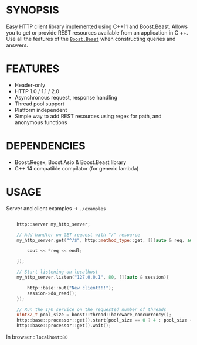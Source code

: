 # SYNOPSIS

Easy HTTP client library implemented using C++11 and Boost.Beast. Allows you to get or provide REST resources available from an application in C ++. Use all the features of the [`Boost.Beast`](https://www.boost.org/doc/libs/1_67_0/libs/beast/doc/html/index.html) when constructing queries and answers.

# FEATURES

* Header-only
* HTTP 1.0 / 1.1 / 2.0
* Asynchronous request, response handling
* Thread pool support
* Platform independent
* Simple way to add REST resources using regex for path, and anonymous functions

# DEPENDENCIES

* Boost.Regex, Boost.Asio & Boost.Beast library
* C++ 14 compatible compilator (for generic lambda)

# USAGE

Server and client examples -> `./examples`

```cpp

    http::server my_http_server;

    // Add handler on GET request with "/" resource
    my_http_server.get("^/$", http::method_type::get, [](auto & req, auto & session){

        cout << *req << endl;

    });

    // Start listening on localhost
    my_http_server.listen("127.0.0.1", 80, [](auto & session){

        http::base::out("New client!!!");
        session->do_read();
    });

    // Run the I/O service on the requested number of threads
    uint32_t pool_size = boost::thread::hardware_concurrency();
    http::base::processor::get().start(pool_size == 0 ? 4 : pool_size << 1);
    http::base::processor::get().wait();

```

In browser : `localhost:80`